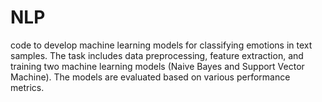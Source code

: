 # NLP
code to develop machine learning models for classifying emotions in text samples. The task includes data preprocessing, feature extraction, and training two machine learning models (Naive Bayes and Support Vector Machine). The models are evaluated based on various performance metrics.
